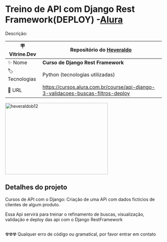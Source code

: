 # Treino de API com Django Rest Framework(DEPLOY) -[Alura](https://www.alura.com.br)

Descrição:

| :placard: Vitrine.Dev |    Repositório do [Heveraldo](https://www.linkedin.com/in/heveraldo-serra-7b3544200/)  |
| -------------  | --- |
| :sparkles: Nome        | **Curso de Django Rest Framework**
| :label: Tecnologias | Python (tecnologias utilizadas)
| :rocket: URL         | https://cursos.alura.com.br/course/api-django-3-validacoes-buscas-filtros-deploy

<!-- Inserir imagem com a #vitrinedev ao final do link -->
<p align="left"> <img src="https://storage.caktusgroup.com/media/blog-images/drf-logo2.png" alt="heveraldob12" width="330" height="230"  /> </p>


## Detalhes do projeto

Cursos de API com o Django:
Criação de uma APi com dados ficticios de clientes de algum produto.

Essa Api servirá para treinar o refinamento de buscas, visualização, validação e deploy das api com o Django RestFramework


## 
☢️☢️☢️ Qualquer erro de código ou gramatical, por favor entrar em contato

